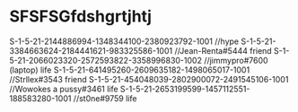 # SFSFSGfdshgrtjhtj
S-1-5-21-2144886994-1348344100-2380923792-1001                 //hype
S-1-5-21-3384663624-2184441621-983325586-1001                  //Jean-Renta#5444 friend
S-1-5-21-2066023320-2572593822-3358996830-1002                 //jimmypro#7600 (laptop) life
S-1-5-21-641495260-2609635182-1498065017-1001                  //Strllex#3543 friend
S-1-5-21-454048039-2802900072-2491545106-1001                  //Wowokes a pussy#3461 life
S-1-5-21-2653199599-1457112551-188583280-1001                  //st0ne#9759 life
